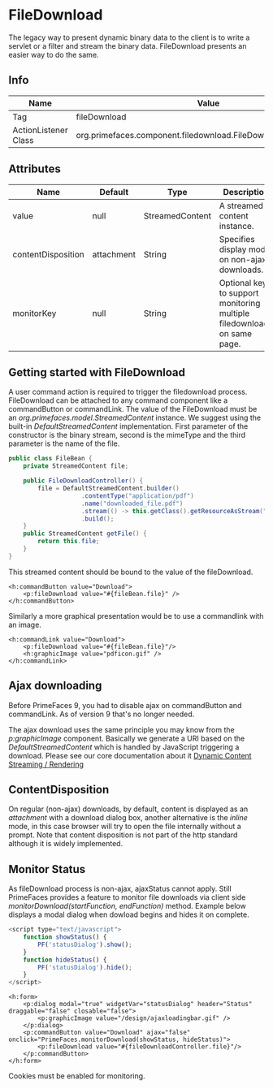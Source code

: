 # FileDownload

The legacy way to present dynamic binary data to the client is to write a servlet or a filter and
stream the binary data. FileDownload presents an easier way to do the same.

## Info

| Name | Value |
| --- | --- |
| Tag | fileDownload
| ActionListener Class | org.primefaces.component.filedownload.FileDownloadActionListener

## Attributes

| Name | Default | Type | Description | 
| --- | --- | --- | --- |
| value | null | StreamedContent | A streamed content instance.
| contentDisposition | attachment | String | Specifies display mode on non-ajax downloads.
| monitorKey | null | String | Optional key to support monitoring multiple filedownloads on same page.

## Getting started with FileDownload
A user command action is required to trigger the filedownload process. FileDownload can be
attached to any command component like a commandButton or commandLink. The value of the
FileDownload must be an _org.primefaces.model.StreamedContent_ instance. We suggest using the
built-in _DefaultStreamedContent_ implementation. First parameter of the constructor is the binary
stream, second is the mimeType and the third parameter is the name of the file.

```java
public class FileBean {
    private StreamedContent file;

    public FileDownloadController() {
        file = DefaultStreamedContent.builder()
                    .contentType("application/pdf")
                    .name("downloaded_file.pdf")
                    .stream(() -> this.getClass().getResourceAsStream("yourfile.pdf"))
                    .build();
    }
    public StreamedContent getFile() {
        return this.file;
    }
}
```
This streamed content should be bound to the value of the fileDownload.

```xhtml
<h:commandButton value="Download">
    <p:fileDownload value="#{fileBean.file}" />
</h:commandButton>
```

Similarly a more graphical presentation would be to use a commandlink with an image.

```xhtml
<h:commandLink value="Download">
    <p:fileDownload value="#{fileBean.file}"/>
    <h:graphicImage value="pdficon.gif" />
</h:commandLink>
```

## Ajax downloading
Before PrimeFaces 9, you had to disable ajax on commandButton and commandLink. As of version 9 that's no longer needed.

The ajax download uses the same principle you may know from the _p:graphicImage_ component. Basically we generate a URI
based on the _DefaultStreamedContent_ which is handled by JavaScript triggering a download.
Please see our core documentation about it [Dynamic Content Streaming / Rendering](/core/dynamiccontent.md)

## ContentDisposition
On regular (non-ajax) downloads, by default, content is displayed as an _attachment_ with a download dialog box,
another alternative is the _inline_ mode, in this case browser will try to open the file internally without a prompt.
Note that content disposition is not part of the http standard although it is widely implemented.

## Monitor Status
As fileDownload process is non-ajax, ajaxStatus cannot apply. Still PrimeFaces provides a feature
to monitor file downloads via client side _monitorDownload(startFunction, endFunction)_ method.
Example below displays a modal dialog when dowload begins and hides it on complete.

```js
<script type="text/javascript">
    function showStatus() {
        PF('statusDialog').show();
    }
    function hideStatus() {
        PF('statusDialog').hide();
    }
</script>
```

```xhtml
<h:form>
    <p:dialog modal="true" widgetVar="statusDialog" header="Status" draggable="false" closable="false">
        <p:graphicImage value="/design/ajaxloadingbar.gif" />
    </p:dialog>
    <p:commandButton value="Download" ajax="false" onclick="PrimeFaces.monitorDownload(showStatus, hideStatus)">
        <p:fileDownload value="#{fileDownloadController.file}"/>
    </p:commandButton>
</h:form>
```
Cookies must be enabled for monitoring.